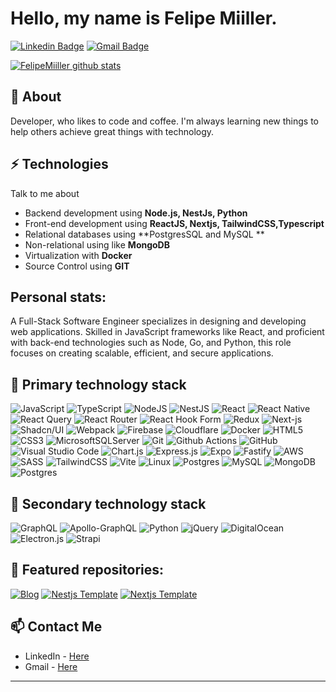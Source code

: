 # Hello, my name is  Felipe Miiller.
[![Linkedin Badge](https://img.shields.io/badge/-FelipeMiiller-blue?style=flat-square&logo=Linkedin&logoColor=white&link=https://www.linkedin.com/in/felipe-miiller-45b1a891/)](https://www.linkedin.com/in/felipe-miiller-45b1a891/)
[![Gmail Badge](https://img.shields.io/badge/-felipemiillerr@gmail.com-c14438?style=flat-square&logo=Gmail&logoColor=white&link=mailto:felipemiillerr@gmail.com)](mailto:felipemiillerr@gmail.com)

[![FelipeMiiller github stats](https://github-readme-stats.vercel.app/api?username=FelipeMiiller&show_icons=true&theme=radical)](https://github.com/FelipeMiiller)

## 🧐 About
 Developer, who likes to code and coffee. I'm always learning new things to help others achieve great things with technology.

## ⚡ Technologies
Talk to me about
- Backend development using **Node.js, NestJs, Python**
- Front-end development using **ReactJS, Nextjs, TailwindCSS,Typescript**
- Relational databases using **PostgresSQL and MySQL **
- Non-relational using like **MongoDB**
- Virtualization with **Docker**
- Source Control using **GIT**

## Personal stats:
 A Full-Stack Software Engineer specializes in designing and developing web applications. Skilled in JavaScript frameworks like React, and proficient with back-end technologies such as Node, Go, and Python, this role focuses on creating scalable, efficient, and secure applications.

## 🥇 Primary technology stack
![JavaScript](https://img.shields.io/badge/javascript-%23323330.svg?style=for-the-badge&logo=javascript&logoColor=%23F7DF1E)
![TypeScript](https://img.shields.io/badge/-TypeScript-007ACC?style=for-the-badge&logo=typescript&logoColor=white)
![NodeJS](https://img.shields.io/badge/node.js-6DA55F?style=for-the-badge&logo=node.js&logoColor=white)
![NestJS](https://img.shields.io/badge/nestjs-%23E0234E.svg?style=for-the-badge&logo=nestjs&logoColor=white)
![React](https://img.shields.io/badge/react-%2320232a.svg?style=for-the-badge&logo=react&logoColor=%2361DAFB)
![React Native](https://img.shields.io/badge/react_native-%2320232a.svg?style=for-the-badge&logo=react&logoColor=%2361DAFB)
![React Query](https://img.shields.io/badge/-React%20Query-FF4154?style=for-the-badge&logo=react%20query&logoColor=white)
![React Router](https://img.shields.io/badge/React_Router-CA4245?style=for-the-badge&logo=react-router&logoColor=white)
![React Hook Form](https://img.shields.io/badge/React%20Hook%20Form-%23EC5990.svg?style=for-the-badge&logo=reacthookform&logoColor=white)
![Redux](https://img.shields.io/badge/redux-%23593d88.svg?style=for-the-badge&logo=redux&logoColor=white)
![Next-js](https://img.shields.io/badge/Next-black?style=for-the-badge&logo=next.js&logoColor=white)
![Shadcn/UI](https://img.shields.io/badge/shadcn/ui-000000?style=for-the-badge&logo=shadcn/ui&logoColor=white)
![Webpack](https://img.shields.io/badge/-Webpack-8DD6F9?style=for-the-badge&logo=webpack&logoColor=white)
![Firebase](https://img.shields.io/badge/firebase-%23039BE5.svg?style=for-the-badge&logo=firebase)
![Cloudflare](https://img.shields.io/badge/Cloudflare-F38020?style=for-the-badge&logo=Cloudflare&logoColor=white)
![Docker](https://img.shields.io/badge/-Docker-46a2f1?style=for-the-badge&logo=docker&logoColor=white)
![HTML5](https://img.shields.io/badge/-HTML5-E34F26?style=for-the-badge&logo=html5&logoColor=white)
![CSS3](https://img.shields.io/badge/css3-%231572B6.svg?style=for-the-badge&logo=css3&logoColor=white)
![MicrosoftSQLServer](https://img.shields.io/badge/Microsoft%20SQL%20Sever-CC2927?style=for-the-badge&logo=microsoft%20sql%20server&logoColor=white)
![Git](https://img.shields.io/badge/-Git-F05032?style=for-the-badge&logo=git&logoColor=white)
![Github Actions](https://img.shields.io/badge/-Github_Actions-2088FF?style=for-the-badge&logo=github-actions&logoColor=white)
![GitHub](https://img.shields.io/badge/github-%23121011.svg?style=for-the-badge&logo=github&logoColor=white)
![Visual Studio Code](https://img.shields.io/badge/Visual%20Studio%20Code-0078d7.svg?style=for-the-badge&logo=visual-studio-code&logoColor=white)
![Chart.js](https://img.shields.io/badge/chart.js-F5788D.svg?style=for-the-badge&logo=chart.js&logoColor=white)
![Express.js](https://img.shields.io/badge/express.js-%23404d59.svg?style=for-the-badge&logo=express&logoColor=%2361DAFB)
![Expo](https://img.shields.io/badge/expo-1C1E24?style=for-the-badge&logo=expo&logoColor=#D04A37)
![Fastify](https://img.shields.io/badge/fastify-%23000000.svg?style=for-the-badge&logo=fastify&logoColor=white)
![AWS](https://img.shields.io/badge/AWS-%23FF9900.svg?style=for-the-badge&logo=amazon-aws&logoColor=white)
![SASS](https://img.shields.io/badge/SASS-hotpink.svg?style=for-the-badge&logo=SASS&logoColor=white)
![TailwindCSS](https://img.shields.io/badge/tailwindcss-%2338B2AC.svg?style=for-the-badge&logo=tailwind-css&logoColor=white)
![Vite](https://img.shields.io/badge/vite-%23646CFF.svg?style=for-the-badge&logo=vite&logoColor=white)
![Linux](https://img.shields.io/badge/Linux-FCC624?style=for-the-badge&logo=linux&logoColor=black)
![Postgres](https://img.shields.io/badge/postgresql-4169e1?style=for-the-badge&logo=postgresql&logoColor=white)
![MySQL](https://img.shields.io/badge/MySQL-4479A1?style=for-the-badge&logo=mysql&logoColor=white)
![MongoDB](https://img.shields.io/badge/-MongoDB-13aa52?style=for-the-badge&logo=mongodb&logoColor=white)
![Postgres](https://img.shields.io/badge/postgresql-4169e1?style=for-the-badge&logo=postgresql&logoColor=white)

## 🥈 Secondary technology stack
![GraphQL](https://img.shields.io/badge/-GraphQL-E10098?style=for-the-badge&logo=graphql&logoColor=white)
![Apollo-GraphQL](https://img.shields.io/badge/-ApolloGraphQL-311C87?style=for-the-badge&logo=apollo-graphql)
![Python](https://img.shields.io/badge/python-3670A0?style=for-the-badge&logo=python&logoColor=ffdd54)
![jQuery](https://img.shields.io/badge/jquery-%230769AD.svg?style=for-the-badge&logo=jquery&logoColor=white)
![DigitalOcean](https://img.shields.io/badge/DigitalOcean-%230167ff.svg?style=for-the-badge&logo=digitalOcean&logoColor=white)
![Electron.js](https://img.shields.io/badge/Electron-191970?style=for-the-badge&logo=Electron&logoColor=white)
![Strapi](https://img.shields.io/badge/strapi-%232E7EEA.svg?style=for-the-badge&logo=strapi&logoColor=white)

## 🔖 Featured repositories:
[![Blog ](https://github-readme-stats.vercel.app/api/pin/?username=FelipeMiiller&repo=Blog)](https://github.com/FelipeMiiller/Blog)
[![Nestjs Template](https://github-readme-stats.vercel.app/api/pin/?username=FelipeMiiller&repo=nestjs-template)](https://github.com/FelipeMiiller/nestjs-template)
[![Nextjs Template ](https://github-readme-stats.vercel.app/api/pin/?username=FelipeMiiller&repo=nextjs-template)](https://github.com/FelipeMiiller/nextjs-template)

## 📫 Contact Me
- LinkedIn - [Here](https://www.linkedin.com/in/felipe-miiller-45b1a891/)
- Gmail - [Here](mailto:felipemiillerr@gmail.com)
---
